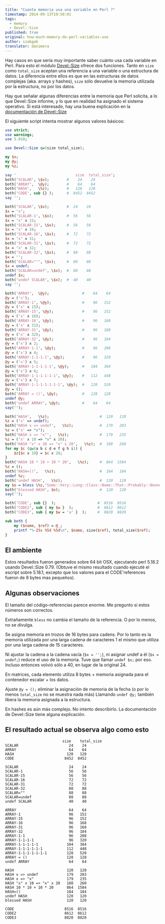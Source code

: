 ```yaml
---
title: "Cuanta memoria usa una variable en Perl ?"
timestamp: 2014-09-13T10:50:01
tags:
  - memory
  - Devel::Size
published: true
original: how-much-memory-do-perl-variables-use
author: szabgab
translator: danimera
---
```


Hay casos en que sería muy importante saber cuánto usa cada variable en Perl.
Para esto el módulo [ Devel::Size](https://metacpan.org/pod/Devel::Size) ofrece dos funciones.
Tanto en `size` como `total_size` aceptan una referencia a una variable o una estructura de datos.
La diferencia entre ellos es que en las estructuras de datos complejas (aka. arrays y hashes), `size`
sólo devuelve la memoria utilizada por la estructura, no por los datos. 

Hay que señalar algunas diferencias entre la memoria que Perl solicita, a lo que Devel::Size informe,
y lo que en realidad ha asignado el sistema operativo. Si está interesado, hay una buena explicación
en la [ documentación de Devel::Size](https://metacpan.org/pod/Devel::Size)

El siguiente script intenta mostrar algunos valores básicos:

```perl
use strict;
use warnings;
use 5.010;

use Devel::Size qw(size total_size);

my $x;
my @y;
my %z;

say '                           size  total_size';
both('SCALAR', \$x);        #    24    24
both('ARRAY',  \@y);        #    64    64
both('HASH',   \%z);        #   120   120
both('CODE', sub {} );      #  8452  8452
say '';

both('SCALAR', \$x);        #  24    24
$x = 'x';
both('SCALAR-1', \$x);      #  56    56
$x = 'x' x 15;
both('SCALAR-15', \$x);     #  56    56
$x = 'x' x 16;
both('SCALAR-16', \$x);     #  72    72
$x = 'x' x 31;
both('SCALAR-31', \$x);     #  72    72
$x = 'x' x 32;
both('SCALAR-32', \$x);     #  88    88
$x = '';
both('SCALAR=""', \$x);     #  88    88
$x = undef;
both('SCALAR=undef', \$x);  #  88    88
undef $x;
both('undef SCALAR', \$x);  #  40    40
say '';

both('ARRAY',  \@y);               #    64    64
@y = ('x');
both('ARRAY-1', \@y);              #    96   152
@y = ('x' x 15);
both('ARRAY-15', \@y);             #    96   152
@y = ('x' x 16);
both('ARRAY-16', \@y);             #    96   168
@y = ('x' x 31);
both('ARRAY-31', \@y);             #    96   168
@y = ('x' x 32);
both('ARRAY-32', \@y);             #    96   184
@y = ('x') x 2;
both('ARRAY-1-1', \@y);            #    96   208
@y = ('x') x 4;
both('ARRAY-1-1-1-1', \@y);        #    96   320
@y = ('x') x 5;
both('ARRAY-1-1-1-1-1', \@y);      #   104   384
@y = ('x') x 6;
both('ARRAY-1-1-1-1-1-1', \@y);    #   112   448
@y = ('x') x 7;
both('ARRAY-1-1-1-1-1-1-1', \@y);  #   128   520
@y = ();
both('ARRAY = ()', \@y);           #   128   128
undef @y;
both('undef ARRAY', \@y);          #    64    64
say('');

both('HASH',   \%z);                       #  120   120
%z = ('x' => undef);
both('HASH x => undef',   \%z);            #  179   203
%z = ('x' => "x");
both('HASH x => "x"',   \%z);              #  179   235
%z = ('x' x 10 => "x" x 20);
both('HASH "x" x 10 => "x" x 20',   \%z);  #  188   260
for my $c (qw(a b c d e f g h i)) {
    $z{$c x 10} = $c x 20;
}
both('HASH 10 * 10 + 10 * 20',   \%z);     #  864  1584
%z = ();
both('HASH=()',   \%z);                    #  184   184
undef %z;
both('undef HASH',   \%z);                 #  120   120
my $o = bless \%z,'Some::Very::Long::Class::Name::That::Probably::Noone::Uses';
both('blessed HASH', $o);                  #  120   120
say('');

both('CODE', sub {}  );                   #  8516  8516
both('CODE2', sub { my $w }  );           #  8612  8612
both('CODE3', sub { my $w = 'a' }  );     #  8820  8820

sub both {
    my ($name, $ref) = @_;
    printf "%-25s %5d %5d\n", $name, size($ref), total_size($ref);
}
```

## El ambiente

Estos resultados fueron generados sobre 64 bit OSX, ejecutando perl 5.18.2 usando Devel::Size 0.79.
(Obtuve el mismo resultado cuando ejecuté el escript sobre 5.18.1, excepto que los valores
para el CODE'references fueron de 8 bytes mas pequeños).



## Algunas observaciones

El tamaño del código-referencias parece enorme. Me pregunto si estos números son correctos.

Extrañamente `bless` no cambia el tamaño de la referencia. O por lo menos, no se divulga.

Se asigna memoria en trozos de 16 bytes para cadens. Por lo tanto es la memoria utilizada por una larga cadena de caracteres 1
el mismo que utiliza por una larga cadena de 15 caracteres.

Ni ajustar la cadena a la cadena vacía (`$x = '';`),
ni asignar undef a él (`$x = undef;`) reduce el uso de la memoria.
Tuve que llamar `undef $x;` por eso. Incluso entonces volvió sólo a 40, en lugar de la original 24.

En matrices, cada elemento utiliza 8 bytes + memoria asignada para el contenedor escalar + los datos.

Ajuste `@y = ();` eliminar la asignación de memoria de la fecha
(o por lo menos `total_size` no se muestra nada más)
Llamando `undef @y;` también libera la memoria asignada a la estructura.

En hashes es aún más complejo. No intento describirlo.
La documentación de Devel::Size tiene alguna explicación.


## El resultado actual se observa algo como esto

```
                          size    total_size
SCALAR                       24    24
ARRAY                        64    64
HASH                        120   120
CODE                       8452  8452

SCALAR                       24    24
SCALAR-1                     56    56
SCALAR-15                    56    56
SCALAR-16                    72    72
SCALAR-31                    72    72
SCALAR-32                    88    88
SCALAR=""                    88    88
SCALAR=undef                 88    88
undef SCALAR                 40    40

ARRAY                        64    64
ARRAY-1                      96   152
ARRAY-15                     96   152
ARRAY-16                     96   168
ARRAY-31                     96   168
ARRAY-32                     96   184
ARRAY-1-1                    96   208
ARRAY-1-1-1-1                96   320
ARRAY-1-1-1-1-1             104   384
ARRAY-1-1-1-1-1-1           112   448
ARRAY-1-1-1-1-1-1-1         128   520
ARRAY = ()                  128   128
undef ARRAY                  64    64

HASH                        120   120
HASH x => undef             179   203
HASH x => "x"               179   235
HASH "x" x 10 => "x" x 20   188   260
HASH 10 * 10 + 10 * 20      864  1584
HASH=()                     184   184
undef HASH                  120   120
blessed HASH                120   120

CODE                       8516  8516
CODE2                      8612  8612
CODE3                      8820  8820
```


